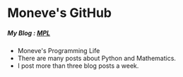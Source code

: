 # Moneve's GitHub

##### My Blog : [__MPL__](https://blog.naver.com/jhpark0012)
- Moneve's Programming Life
- There are many posts about Python and Mathematics.
- I post more than three blog posts a week.
